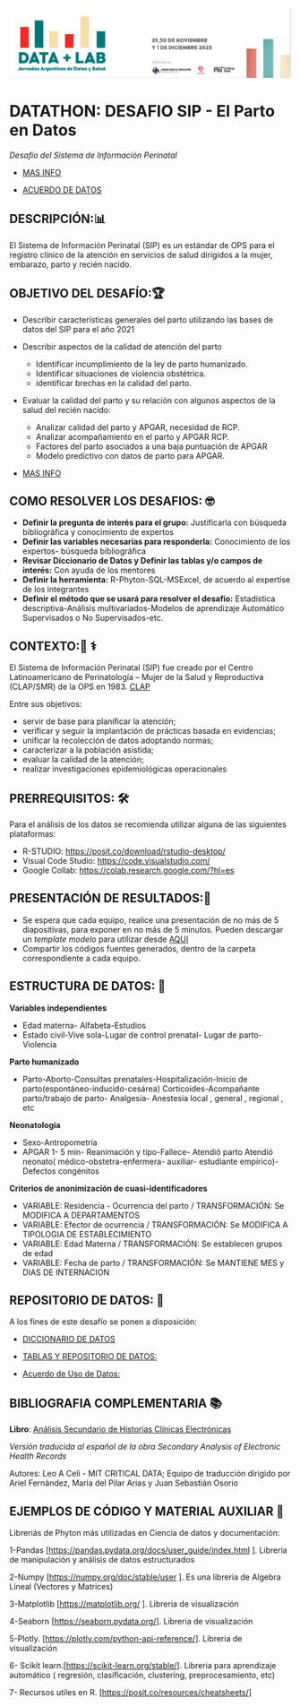 ![LOGO DATATHON BA 2023 ICO](Banner.datathon.JPG)

# DATATHON: DESAFIO SIP - El Parto en Datos
*Desafío del Sistema de Información Perinatal*
+ [MAS INFO](https://docs.google.com/document/d/1LQYWznqznqEr6SOr2KeE9AnDkt6unW239ZaOy1tNshQ/edit#heading=h.mdx9b8m4o8bo)

+ [ACUERDO DE DATOS]([https://docs.google.com/document/d/1LQYWznqznqEr6SOr2KeE9AnDkt6unW239ZaOy1tNshQ/edit#heading=h.mdx9b8m4o8bo](https://forms.gle/wxJcjxUUYL1sG5NX9))


## DESCRIPCIÓN:📊
El Sistema de Información Perinatal (SIP) es un estándar de OPS para el registro clínico de la atención en servicios de salud dirigidos a la mujer, embarazo, parto y recién nacido. 
 
## OBJETIVO DEL DESAFÍO:🏆
+ Describir características generales del parto utilizando las bases de datos del SIP para el año 2021

+ Describir aspectos de la calidad de atención del parto
  - Identificar incumplimiento de la ley de parto humanizado.
  - Identificar situaciones de violencia obstétrica. 
  - identificar brechas en la calidad del parto.

+ Evaluar la calidad del parto y su relación con algunos aspectos de la salud del recién nacido:
  - Analizar calidad del parto y APGAR, necesidad de RCP.
  - Analizar acompañamiento en el parto y APGAR RCP.
  - Factores del parto asociados a una baja puntuación de APGAR
  - Modelo predictivo con datos de parto para APGAR.

+ [MAS INFO](https://docs.google.com/document/d/1LQYWznqznqEr6SOr2KeE9AnDkt6unW239ZaOy1tNshQ/edit#heading=h.mdx9b8m4o8bo)

## COMO RESOLVER LOS DESAFIOS:  :nerd_face:
+ **Definir la pregunta de interés para el grupo:** Justificarla con búsqueda bibliográfica y conocimiento de expertos
+ **Definir las variables necesarias para responderla:** Conocimiento de los expertos- búsqueda bibliográfica
+ **Revisar Diccionario de Datos y Definir las tablas y/o campos de interés:** Con ayuda de los mentores
+ **Definir la herramienta:** R-Phyton-SQL-MSExcel, de acuerdo al expertise de los integrantes
+ **Definir el método que se usará para resolver el desafío:** Estadística descriptiva-Análisis multivariados-Modelos de aprendizaje Automático Supervisados o No Supervisados-etc.

## CONTEXTO:🏥 ⚕️
El Sistema de Información Perinatal (SIP) fue creado por el Centro Latinoamericano de Perinatología – Mujer de la Salud y Reproductiva (CLAP/SMR) de la OPS en 1983.
[CLAP](https://www.paho.org/es/clap)

Entre sus objetivos:

+ servir de base para planificar la atención;
+ verificar y seguir la implantación de prácticas basada en evidencias;
+ unificar la recolección de datos adoptando normas;
+ caracterizar a la población asistida;
+ evaluar la calidad de la atención;
+ realizar investigaciones epidemiológicas operacionales

## PRERREQUISITOS: :hammer_and_wrench:
Para el análisis de los datos se recomienda utilizar alguna de las siguientes plataformas:
+ R-STUDIO:  https://posit.co/download/rstudio-desktop/
+ Visual Code Studio: https://code.visualstudio.com/
+ Google Collab: https://colab.research.google.com/?hl=es

## PRESENTACIÓN DE RESULTADOS:📑
+ Se espera que cada equipo, realice una presentación de no más de 5 diapositivas, para exponer en no más de 5 minutos. Pueden descargar un *template modelo* para utilizar desde [AQUI](https://docs.google.com/presentation/d/1ifhpMzLD_AxdloG18gg8UqpvwOgekhl-/)
+ Compartir los códigos fuentes generados, dentro de la carpeta correspondiente a cada equipo. 

## ESTRUCTURA DE DATOS: :card_index:
**Variables independientes**
+ Edad materna- Alfabeta-Estudios
+ Estado civil-Vive sola-Lugar de control prenatal- Lugar de parto-Violencia

**Parto humanizado**
+ Parto-Aborto-Consultas prenatales-Hospitalización-Inicio de parto(espontáneo-inducido-cesárea) Corticoides-Acompañante parto/trabajo de parto- Analgesia- Anestesia local , general , regional , etc

**Neonatología**
+ Sexo-Antropometría
+ APGAR 1- 5 min- Reanimación y tipo-Fallece- Atendió parto    Atendió neonato( médico-obstetra-enfermera- auxiliar- estudiante empírico)- Defectos congénitos

**Criterios de anonimización de cuasi-identificadores**
+ VARIABLE: Residencia - Ocurrencia del parto / TRANSFORMACIÓN: Se MODIFICA A DEPARTAMENTOS
+ VARIABLE: Efector de ocurrencia / TRANSFORMACIÓN: Se MODIFICA A TIPOLOGIA DE ESTABLECIMIENTO
+ VARIABLE: Edad Materna / TRANSFORMACIÓN: Se establecen grupos de edad
+ VARIABLE: Fecha de parto / TRANSFORMACIÓN: Se MANTIENE MES y DIAS DE INTERNACION

## REPOSITORIO DE DATOS: 📁
A los fines de este desafío se ponen a disposición:
+ [DICCIONARIO DE DATOS](https://docs.google.com/document/d/1LQYWznqznqEr6SOr2KeE9AnDkt6unW239ZaOy1tNshQ/edit#heading=h.mdx9b8m4o8bo)

+ [TABLAS Y REPOSITORIO DE DATOS:](https://drive.google.com/file/d/1UzORQT1C6jnmzCXtDAYgmuLcCUQp46H1/view)

+ [Acuerdo de Uso de Datos:](https://docs.google.com/document/d/1MDfF8Ew9lH8LbKyA7DTjGl9ZMKyBvKxB/edit)

## BIBLIOGRAFIA COMPLEMENTARIA 📚

**Libro**:  [Análisis Secundario de Historias Clínicas Electrónicas](https://www.hardineros.ar/analisis-secundario-de-historias-clinicas-electronicas)

*Versión traducida al español de la obra Secondary Analysis of Electronic Health Records*

Autores: Leo A Celi - MIT CRITICAL DATA; Equipo de traducción dirigido por Ariel Fernández, Maria del Pilar Arias y Juan Sebastián Osorio

## EJEMPLOS DE CÓDIGO Y MATERIAL AUXILIAR 🧰

Libreriás de Phyton más utilizadas en Ciencia de datos y documentación: 

1-Pandas [https://pandas.pydata.org/docs/user_guide/index.html ]. Libreria de manipulación y análisis de datos estructurados

2-Numpy [https://numpy.org/doc/stable/user ]. Es una libreria de Algebra Lineal (Vectores y Matrices)

3-Matplotlib [https://matplotlib.org/ ]. Libreria de visualización

4-Seaborn [https://seaborn.pydata.org/]. Libreria de visualización

5-Plotly. [https://plotly.com/python-api-reference/]. Libreria de visualización

6- Scikit learn.[https://scikit-learn.org/stable/]. Libreria para aprendizaje automático ( regresión, clasificación, clustering, preprocesamiento, etc)

7- Recursos utiles en R. [https://posit.co/resources/cheatsheets/]
